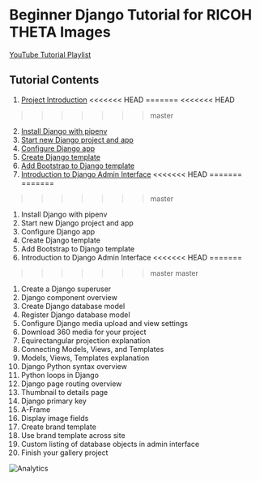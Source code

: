 # Beginner Django Tutorial for RICOH THETA Images

[YouTube Tutorial Playlist](https://www.youtube.com/playlist?list=PL0feeJIlTI8lTruNhAG9lSi0RfPlfSVTP)

## Tutorial Contents

1. [Project Introduction](https://www.youtube.com/watch?v=Av_gjBIV2BE&list=PL0feeJIlTI8lTruNhAG9lSi0RfPlfSVTP&index=2&t=0s)
<<<<<<< HEAD
=======
<<<<<<< HEAD
>>>>>>> master
2. [Install Django with pipenv](https://www.youtube.com/watch?v=UHOe1rgCb5w&list=PL0feeJIlTI8lTruNhAG9lSi0RfPlfSVTP&index=3&t=0s)
3. [Start new Django project and app](https://www.youtube.com/watch?v=Fpia9OrJ1w0&list=PL0feeJIlTI8lTruNhAG9lSi0RfPlfSVTP&index=4&t=0s)
4. [Configure Django app](https://www.youtube.com/watch?v=gCIcpzNRFFY&list=PL0feeJIlTI8lTruNhAG9lSi0RfPlfSVTP&index=5&t=0s)
5. [Create Django template](https://www.youtube.com/watch?v=vWX8tSIL0rg&list=PL0feeJIlTI8lTruNhAG9lSi0RfPlfSVTP&index=6&t=0s)
6. [Add Bootstrap to Django template](https://www.youtube.com/watch?v=Nx_IpsLJaA0&list=PL0feeJIlTI8lTruNhAG9lSi0RfPlfSVTP&index=7&t=0s)
7. [Introduction to Django Admin Interface](https://www.youtube.com/watch?v=mMc-fm8dpX8&list=PL0feeJIlTI8lTruNhAG9lSi0RfPlfSVTP&index=8&t=0s)
<<<<<<< HEAD
=======
=======
>>>>>>> master
1. Install Django with pipenv
1. Start new Django project and app
1. Configure Django app
1. Create Django template
1. Add Bootstrap to Django template
1. Introduction to Django Admin Interface
<<<<<<< HEAD
=======
>>>>>>> master
>>>>>>> master
1. Create a Django superuser
1. Django component overview
1. Create Django database model
1. Register Django database model
1. Configure Django media upload and view settings
1. Download 360 media for your project
1. Equirectangular projection explanation
1. Connecting Models, Views, and Templates
1. Models, Views, Templates explanation
1. Django Python syntax overview
1. Python loops in Django
1. Django page routing overview
1. Thumbnail to details page
1. Django primary key
1. A-Frame
1. Display image fields
1. Create brand template
1. Use brand template across site
1. Custom listing of database objects in admin interface
1. Finish your gallery project



![Analytics](https://ga-beacon.appspot.com/UA-73311422-5/beginner-django)
